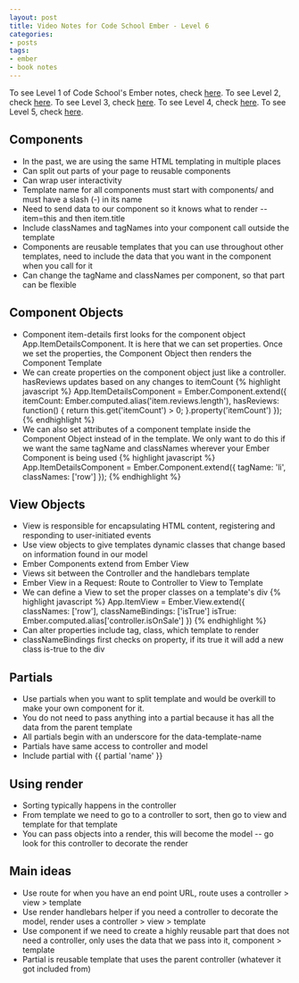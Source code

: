 ```yaml
---
layout: post
title: Video Notes for Code School Ember - Level 6
categories:
- posts
tags:
- ember
- book notes
---
```


To see Level 1 of Code School's Ember notes, check [here](http://landonmarder.com/posts/2014/05/23/code-school-ember-level-1/).
To see Level 2, check [here](http://landonmarder.com/posts/2014/06/27/code-school-ember-level-2/).
To see Level 3, check [here](http://landonmarder.com/posts/2014/06/28/code-school-ember-level-3/).
To see Level 4, check [here](http://landonmarder.com/posts/2014/06/29/code-school-ember-level-4/).
To see Level 5, check [here](http://landonmarder.com/posts/2014/06/30/code-school-ember-level-5/).

Components
---
- In the past, we are using the same HTML templating in multiple places
- Can split out parts of your page to reusable components
- Can wrap user interactivity
- Template name for all components must start with components/ and must have a slash (-)
in its name
- Need to send data to our component so it knows what to render -- item=this and then item.title
- Include classNames and tagNames into your component call outside the template
- Components are reusable templates that you can use throughout other templates, need
to include the data that you want in the component when you call for it
- Can change the tagName and classNames per component, so that part can be flexible

Component Objects
---
- Component item-details first looks for the component object App.ItemDetailsComponent.
It is here that we can set properties. Once we set the properties, the Component Object
then renders the Component Template
- We can create properties on the component object just like a controller. hasReviews
updates based on any changes to itemCount
{% highlight javascript %}
App.ItemDetailsComponent = Ember.Component.extend({
  itemCount: Ember.computed.alias('item.reviews.length'),
  hasReviews: function() {
    return this.get('itemCount') > 0;
  }.property('itemCount')
});
{% endhighlight %}
- We can also set attributes of a component template inside the Component Object
instead of in the template. We only want to do this if we want the same tagName and
classNames wherever your Ember Component is being used
{% highlight javascript %}
App.ItemDetailsComponent = Ember.Component.extend({
  tagName: 'li',
  classNames: ['row']
});
{% endhighlight %}

View Objects
---
- View is responsible for encapsulating HTML content, registering and responding to
user-initiated events
- Use view objects to give templates dynamic classes that change based on information
found in our model
- Ember Components extend from Ember View
- Views sit between the Controller and the handlebars template
- Ember View in a Request: Route to Controller to View to Template
- We can define a View to set the proper classes on a template's div
{% highlight javascript %}
App.ItemView = Ember.View.extend({
    classNames: ['row'],
    classNameBindings: ['isTrue']
    isTrue: Ember.computed.alias['controller.isOnSale']
})
{% endhighlight %}
- Can alter properties include tag, class, which template to render
- classNameBindings first checks on property, if its true it will add a new class is-true
to the div

Partials
---
- Use partials when you want to split template and would be overkill to make your
own component for it.
- You do not need to pass anything into a partial because it has all the data from the parent template
- All partials begin with an underscore for the data-template-name
- Partials have same access to controller and model
- Include partial with {{ partial 'name' }}

Using render
---
- Sorting typically happens in the controller
- From template we need to go to a controller to sort, then go to view and template for that template
- You can pass objects into a render, this will become the model -- go look for this controller to
decorate the render

**Main ideas**
---
- Use route for when you have an end point URL, route uses a controller > view > template
- Use render handlebars helper if you need a controller to decorate the model, render
uses a controller > view > template
- Use component if we need to create a highly reusable part that does not need a controller,
only uses the data that we pass into it, component > template
- Partial is reusable template that uses the parent controller (whatever it got included from)

